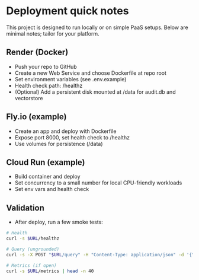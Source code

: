 # Deployment quick notes

This project is designed to run locally or on simple PaaS setups. Below are minimal notes; tailor for your platform.

## Render (Docker)
- Push your repo to GitHub
- Create a new Web Service and choose Dockerfile at repo root
- Set environment variables (see .env.example)
- Health check path: /healthz
- (Optional) Add a persistent disk mounted at /data for audit.db and vectorstore

## Fly.io (example)
- Create an app and deploy with Dockerfile
- Expose port 8000, set health check to /healthz
- Use volumes for persistence (/data)

## Cloud Run (example)
- Build container and deploy
- Set concurrency to a small number for local CPU-friendly workloads
- Set env vars and health check

## Validation
- After deploy, run a few smoke tests:

```bash
# Health
curl -s $URL/healthz

# Query (ungrounded)
curl -s -X POST "$URL/query" -H "Content-Type: application/json" -d '{"question":"What is GDPR?","grounded":false}'

# Metrics (if open)
curl -s $URL/metrics | head -n 40
```
